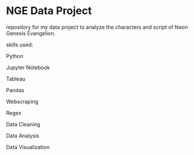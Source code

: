 # NGE Data Project

repository for my data project to analyze the characters and script of Neon Genesis Evangelion.

skills used:

Python

Jupyter Notebook

Tableau

Pandas

Webscraping

Regex

Data Cleaning

Data Analysis

Data Visualization
